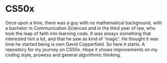 # CS50x
Once upon a time, there was a guy with no mathematical background, with a bachelor in Communication Sciences and in the third year of law, who took the leap of faith into learning code. It was always something that interested him a lot, and that he saw as kind of 'magic'. He thought it was time he started being is own David Copperfield. So here it starts.
A repository for my journey on CS50x. Hope it shows improvements on my coding style, prowess and general algorithmic thinking. 
